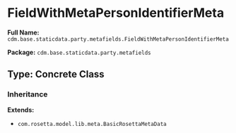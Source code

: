# FieldWithMetaPersonIdentifierMeta

**Full Name:** `cdm.base.staticdata.party.metafields.FieldWithMetaPersonIdentifierMeta`

**Package:** `cdm.base.staticdata.party.metafields`

## Type: Concrete Class

### Inheritance

**Extends:**
- `com.rosetta.model.lib.meta.BasicRosettaMetaData`

